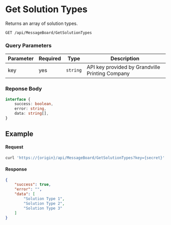 # Get Solution Types

Returns an array of solution types.

```plaintext
GET /api/MessageBoard/GetSolutionTypes
```

### Query Parameters

| Parameter     | Required | Type                                   | Description                                        |
| ------------- | -------- | -------------------------------------- | -------------------------------------------------- |
| key           | yes      | `string`                               | API key provided by Grandville Printing Company    |

### Reponse Body

```typescript
interface {
    success: boolean,
    error: string,
    data: string[],
}
```

## Example

#### Request

```bash
curl 'https://{origin}/api/MessageBoard/GetSolutionTypes?key={secret}'
```

#### Response

```json
{
    "success": true,
    "error": "",
    "data": [
        "Solution Type 1",
        "Solution Type 2",
        "Solution Type 3"
    ]
}
```
